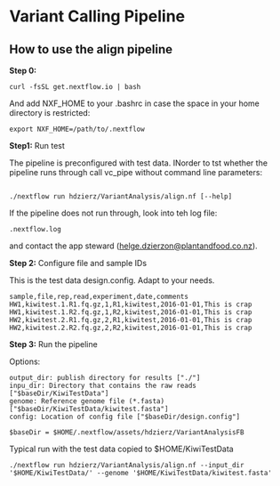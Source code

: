 # Variant Calling Pipeline

## How to use the align pipeline

**Step 0:**

```
curl -fsSL get.nextflow.io | bash 
```

And add NXF_HOME to your .bashrc in case the space in your home directory is restricted:

```
export NXF_HOME=/path/to/.nextflow
```

**Step1:** Run test

The pipeline is preconfigured with test data. INorder to tst whether the pipeline runs through call vc_pipe without command line parameters:

```

./nextflow run hdzierz/VariantAnalysis/align.nf [--help]

```

If the pipeline does not run through, look into teh log file:

```
.nextflow.log
```

and contact the app steward (helge.dzierzon@plantandfood.co.nz).


**Step 2:** Configure file and sample IDs

This is the test data design.config. Adapt to your needs.

```
sample,file,rep,read,experiment,date,comments
HW1,kiwitest.1.R1.fq.gz,1,R1,kiwitest,2016-01-01,This is crap
HW1,kiwitest.1.R2.fq.gz,1,R2,kiwitest,2016-01-01,This is crap
HW2,kiwitest.2.R1.fq.gz,2,R1,kiwitest,2016-01-01,This is crap
HW2,kiwitest.2.R2.fq.gz,2,R2,kiwitest,2016-01-01,This is crap

```

**Step 3:** Run the pipeline

Options:

```
output_dir: publish directory for results ["./"]
inpu_dir: Directory that contains the raw reads ["$baseDir/KiwiTestData"]
genome: Reference genome file (*.fasta) ["$baseDir/KiwiTestData/kiwitest.fasta"]
config: Location of config file ["$baseDir/design.config"]

$baseDir = $HOME/.nextflow/assets/hdzierz/VariantAnalysisFB
```

Typical run with the test data copied to $HOME/KiwiTestData

```
./nextflow run hdzierz/VariantAnalysis/align.nf --input_dir '$HOME/KiwiTestData/' --genome '$HOME/KiwiTestData/kiwitest.fasta'
```






